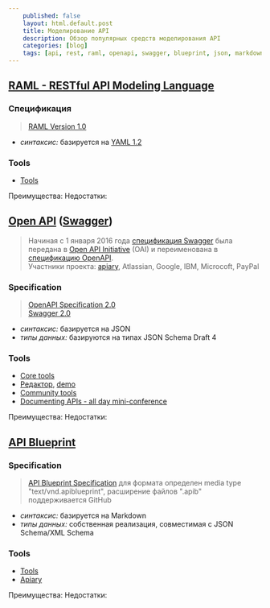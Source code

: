```yaml
---
    published: false
    layout: html.default.post
    title: Моделирование API
    description: Обзор популярных средств моделирования API
    categories: [blog]
    tags: [api, rest, raml, openapi, swagger, blueprint, json, markdown, yaml]
---
```



## [RAML - RESTful API Modeling Language](http://raml.org/)

### Спецификация
>   [RAML Version 1.0](https://github.com/raml-org/raml-spec/blob/raml-10/versions/raml-10/raml-10.md)

*   *синтаксис:* базируется на [YAML 1.2](http://www.yaml.org/spec/1.2/spec.html)

### Tools
*   [Tools](http://raml.org/projects/projects)

Преимущества:
Недостатки:


## [Open API](https://openapis.org/) ([Swagger](http://swagger.io/))
>   Начиная с 1 января 2016 года [спецификация Swagger](http://swagger.io/specification/) была передана в [Open API Initiative](https://openapis.org/) (OAI) и переименована в [спецификацию OpenAPI](https://github.com/OAI/OpenAPI-Specification/blob/master/versions/2.0.md).  
>   Участники проекта: [apiary](https://apiary.io/), Atlassian, Google, IBM, Microcoft, PayPal

### Specification
>   [OpenAPI Specification 2.0](https://github.com/OAI/OpenAPI-Specification/blob/master/versions/2.0.md)  
>   [Swagger 2.0](http://swagger.io/specification/)

*   *синтаксис:* базируется на JSON
*   *типы данных:* базируются на типах JSON Schema Draft 4


### Tools
*   [Core tools](http://swagger.io/tools/)
*   [Редактор](http://swagger.io/swagger-editor/), [demo](http://editor.swagger.io/)
*   [Community tools](http://swagger.io/open-source-integrations/)
*   [Documenting APIs - all day mini-conference](http://www.meetup.com/Write-The-Docs-London/events/228403383/)

Преимущества:
Недостатки:


## [API Blueprint](https://apiblueprint.org/)

### Specification
>   [API Blueprint Specification](https://apiblueprint.org/documentation/specification.html)
>   для формата определен media type "text/vnd.apiblueprint", расширение файлов ".apib"  
>   поддерживается GitHub

*   *синтаксис:* базируется на Markdown
*   *типы данных:* собственная реализация, совместимая с JSON Schema/XML Schema

### Tools
*   [Tools](https://apiblueprint.org/tools.html)
*   [Apiary](https://apiary.io/)

Преимущества:
Недостатки:



